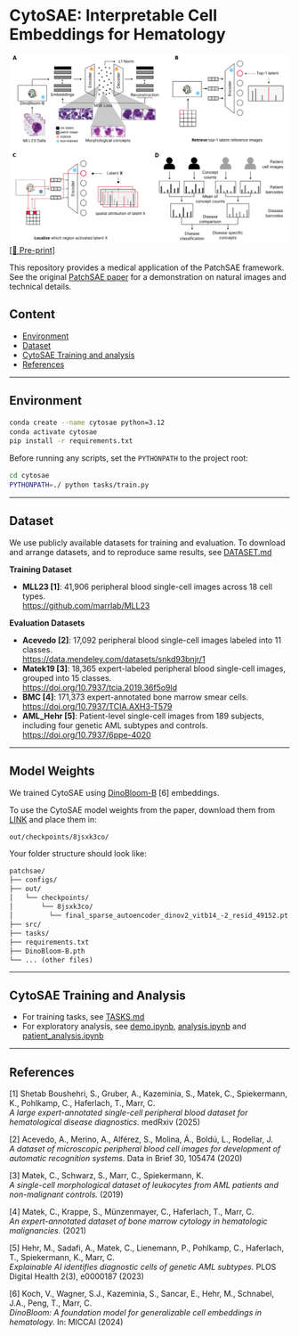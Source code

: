 # CytoSAE: Interpretable Cell Embeddings for Hematology

![Architecture and overview](images/figure1.png)  
[[📑 Pre-print]](https://arxiv.org/abs/2507.12464)

This repository provides a medical application of the PatchSAE framework. See the original [PatchSAE paper](https://github.com/dynamical-inference/patchsae) for a demonstration on natural images and technical details.

## Content

- [Environment](#environment)
- [Dataset](#dataset)
- [CytoSAE Training and analysis](#cytosae-training-and-analysis)
- [References](#references)

---

## Environment

```bash
conda create --name cytosae python=3.12
conda activate cytosae
pip install -r requirements.txt
```

Before running any scripts, set the `PYTHONPATH` to the project root:

```bash
cd cytosae
PYTHONPATH=./ python tasks/train.py
```

---

## Dataset

We use publicly available datasets for training and evaluation. To download and arrange datasets, and to reproduce same results, see [DATASET.md](./dataset/DATASET.md) 

**Training Dataset**  
- **MLL23 [1]**: 41,906 peripheral blood single-cell images across 18 cell types.  
  https://github.com/marrlab/MLL23

**Evaluation Datasets**  
- **Acevedo [2]**: 17,092 peripheral blood single-cell images labeled into 11 classes.  
  https://data.mendeley.com/datasets/snkd93bnjr/1  
- **Matek19 [3]**: 18,365 expert-labeled peripheral blood single-cell images, grouped into 15 classes.  
  https://doi.org/10.7937/tcia.2019.36f5o9ld  
- **BMC [4]**: 171,373 expert-annotated bone marrow smear cells.  
  https://doi.org/10.7937/TCIA.AXH3-T579  
- **AML_Hehr [5]**: Patient-level single-cell images from 189 subjects, including four genetic AML subtypes and controls.  
  https://doi.org/10.7937/6ppe-4020

---

## Model Weights

We trained CytoSAE using [DinoBloom-B](https://github.com/marrlab/DinoBloom) [6] embeddings.

To use the CytoSAE model weights from the paper, download them from [LINK](https://nefeli.helmholtz-munich.de/records/fdn7v-4vt65/files/final_sparse_autoencoder_dinov2_vitb14_-2_resid_49152.pt?download=1) and place them in:

```
out/checkpoints/8jsxk3co/
```
Your folder structure should look like:

```
patchsae/
├── configs/
├── out/   
│   └── checkpoints/
│       └── 8jsxk3co/
│         └── final_sparse_autoencoder_dinov2_vitb14_-2_resid_49152.pt
├── src/
├── tasks/
├── requirements.txt
├── DinoBloom-B.pth
└── ... (other files)
```

---

## CytoSAE Training and Analysis

- For training tasks, see [TASKS.md](./tasks/TASKS.md)
- For exploratory analysis, see [demo.ipynb](./demo.ipynb), [analysis.ipynb](./analysis/analysis.ipynb) and [patient_analysis.ipynb](./analysis/patient_analysis.ipynb)

---

## References

[1] Shetab Boushehri, S., Gruber, A., Kazeminia, S., Matek, C., Spiekermann, K., Pohlkamp, C., Haferlach, T., Marr, C.  
*A large expert-annotated single-cell peripheral blood dataset for hematological disease diagnostics.* medRxiv (2025)

[2] Acevedo, A., Merino, A., Alférez, S., Molina, Á., Boldú, L., Rodellar, J.  
*A dataset of microscopic peripheral blood cell images for development of automatic recognition systems.* Data in Brief 30, 105474 (2020)

[3] Matek, C., Schwarz, S., Marr, C., Spiekermann, K.  
*A single-cell morphological dataset of leukocytes from AML patients and non-malignant controls.* (2019)

[4] Matek, C., Krappe, S., Münzenmayer, C., Haferlach, T., Marr, C.  
*An expert-annotated dataset of bone marrow cytology in hematologic malignancies.* (2021)

[5] Hehr, M., Sadafi, A., Matek, C., Lienemann, P., Pohlkamp, C., Haferlach, T., Spiekermann, K., Marr, C.  
*Explainable AI identifies diagnostic cells of genetic AML subtypes.* PLOS Digital Health 2(3), e0000187 (2023)

[6] Koch, V., Wagner, S.J., Kazeminia, S., Sancar, E., Hehr, M., Schnabel, J.A., Peng, T., Marr, C.  
*DinoBloom: A foundation model for generalizable cell embeddings in hematology.* In: MICCAI (2024)
